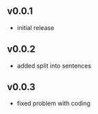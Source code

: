 ## v0.0.1

* initial release

## v0.0.2

* added split into sentences

## v0.0.3

* fixed problem with coding
